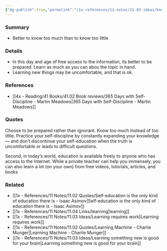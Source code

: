 ```yaml
---
{"dg-publish":true,"permalink":"/1x-references/11-notes/11-03-ideas/know-too-much-rather-than-too-little/","title":"Know too much rather than too little","created":"2024-02-23T14:37:29.823+03:00","updated":"2024-02-23T14:37:29.823+03:00"}
---
```



### Summary
- Better to know too much than to know too little

### Details
- In this day and age of free access to the information, its better to be prepared. Learn as much as you can abou the topic in hand. 
- Learning new things may be uncomfortable, and that is ok.

### References
- [[4x - Reading/41 Books/41.02 Book reviews/365 Days with Self-Discipline - Martin Meadows\|365 Days with Self-Discipline - Martin Meadows]]

### Quotes
Choose to be prepared rather than ignorant. Know too much instead of too little. Practice your self-discipline by constantly expanding your knowledge — and don’t discontinue your self-education when the truth is uncomfortable or leads to difficult questions.

Second, in today’s world, education is available freely to anyone who has access to the Internet. While a private teacher can help you immensely, you can also learn a lot (on your own) from free videos, tutorials, articles, and books


### Related
- [[1x - References/11 Notes/11.02 Quotes/Self-education is the only kind of education there is - Isaac Asimov\|Self-education is the only kind of education there is - Isaac Asimov]]
- [[1x - References/11 Notes/11.04 Links/learning\|learning]]
- [[1x - References/11 Notes/11.03 Ideas/Learning requires work\|Learning requires work]]
- [[1x - References/11 Notes/11.02 Quotes/Learning Machine - Charlie Munger\|Learning Machine - Charlie Munger]]
- [[1x - References/11 Notes/11.03 Ideas/Learning something new is good for your brain\|Learning something new is good for your brain]]